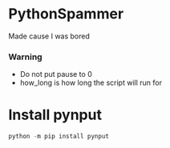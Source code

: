 # PythonSpammer

Made cause I was bored

### Warning 
- Do not put pause to 0
- how_long is how long the script will run for
# Install pynput
```python
python -m pip install pynput
```
